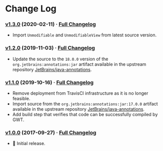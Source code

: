 # Change Log

### [v1.3.0](https://github.com/realityforge/org.jetbrains.annotations/tree/v1.3.0) (2020-02-11) · [Full Changelog](https://github.com/realityforge/org.jetbrains.annotations/compare/v1.2.0...v1.3.0)

* Import `Unmodifiable` and `UnmodifiableView` from latest source version.

### [v1.2.0](https://github.com/realityforge/org.jetbrains.annotations/tree/v1.2.0) (2019-11-03) · [Full Changelog](https://github.com/realityforge/org.jetbrains.annotations/compare/v1.1.0...v1.2.0)

* Update the source to the `18.0.0` version of the `org.jetbrains:annotations:jar` artifact available in the upstream repository [JetBrains/java-annotations](https://github.com/JetBrains/java-annotations).

### [v1.1.0](https://github.com/realityforge/org.jetbrains.annotations/tree/v1.1.0) (2019-10-16) · [Full Changelog](https://github.com/realityforge/org.jetbrains.annotations/compare/v1.0.0...v1.1.0)

* Remove deployment from TravisCI infrastructure as it is no longer feasible.
* Import source from the `org.jetbrains:annotations:jar:17.0.0` artifact available in the upstream repository [JetBrains/java-annotations](https://github.com/JetBrains/java-annotations).
* Add build step that verifies that code can be successfully compiled by GWT.

### [v1.0.0](https://github.com/realityforge/org.jetbrains.annotations/tree/v1.0.0) (2017-09-27) · [Full Changelog](https://github.com/realityforge/org.jetbrains.annotations/compare/5c31eff14e535e34acac45daf77f66d529bde3b7...v1.0.0)

* 🎉 Initial release.
